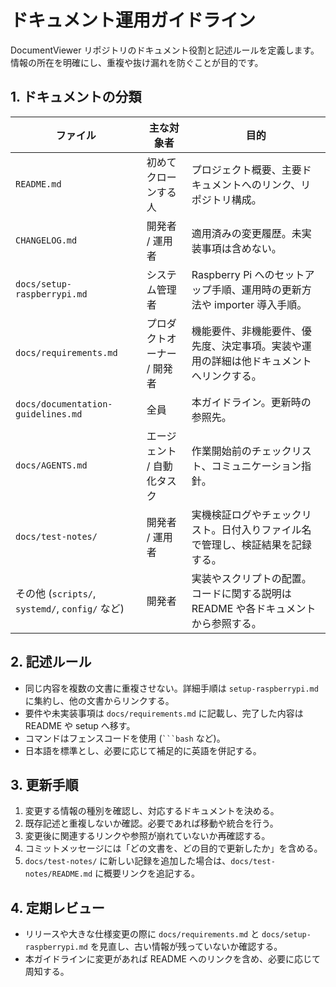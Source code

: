 # ドキュメント運用ガイドライン

DocumentViewer リポジトリのドキュメント役割と記述ルールを定義します。情報の所在を明確にし、重複や抜け漏れを防ぐことが目的です。

## 1. ドキュメントの分類

| ファイル | 主な対象者 | 目的 |
| --- | --- | --- |
| `README.md` | 初めてクローンする人 | プロジェクト概要、主要ドキュメントへのリンク、リポジトリ構成。
| `CHANGELOG.md` | 開発者 / 運用者 | 適用済みの変更履歴。未実装事項は含めない。
| `docs/setup-raspberrypi.md` | システム管理者 | Raspberry Pi へのセットアップ手順、運用時の更新方法や importer 導入手順。
| `docs/requirements.md` | プロダクトオーナー / 開発者 | 機能要件、非機能要件、優先度、決定事項。実装や運用の詳細は他ドキュメントへリンクする。
| `docs/documentation-guidelines.md` | 全員 | 本ガイドライン。更新時の参照先。
| `docs/AGENTS.md` | エージェント / 自動化タスク | 作業開始前のチェックリスト、コミュニケーション指針。
| `docs/test-notes/` | 開発者 / 運用者 | 実機検証ログやチェックリスト。日付入りファイル名で管理し、検証結果を記録する。
| その他 (`scripts/`, `systemd/`, `config/` など) | 開発者 | 実装やスクリプトの配置。コードに関する説明は README や各ドキュメントから参照する。

## 2. 記述ルール
- 同じ内容を複数の文書に重複させない。詳細手順は `setup-raspberrypi.md` に集約し、他の文書からリンクする。
- 要件や未実装事項は `docs/requirements.md` に記載し、完了した内容は README や setup へ移す。
- コマンドはフェンスコードを使用 (` ```bash ` など)。
- 日本語を標準とし、必要に応じて補足的に英語を併記する。

## 3. 更新手順
1. 変更する情報の種別を確認し、対応するドキュメントを決める。
2. 既存記述と重複しないか確認。必要であれば移動や統合を行う。
3. 変更後に関連するリンクや参照が崩れていないか再確認する。
4. コミットメッセージには「どの文書を、どの目的で更新したか」を含める。
5. `docs/test-notes/` に新しい記録を追加した場合は、`docs/test-notes/README.md` に概要リンクを追記する。

## 4. 定期レビュー
- リリースや大きな仕様変更の際に `docs/requirements.md` と `docs/setup-raspberrypi.md` を見直し、古い情報が残っていないか確認する。
- 本ガイドラインに変更があれば README へのリンクを含め、必要に応じて周知する。
